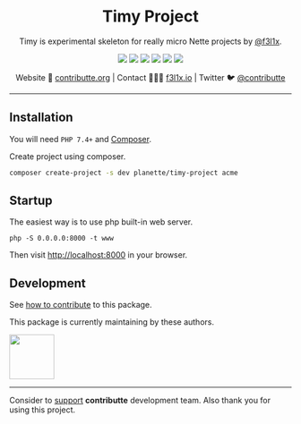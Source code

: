 <h1 align=center>Timy Project</h1>

<p align=center>
    Timy is experimental skeleton for really micro Nette projects by <a href="https://github.com/f3l1x">@f3l1x</a>.
</p>

<p align=center>
  <a href="https://github.com/planette/timy-project/actions"><img src="https://badgen.net/github/checks/planette/timy-project/master?cache=300"></a>
  <a href="https://packagist.org/packages/planette/timy-project"><img src="https://badgen.net/packagist/php/planette/timy-project"></a>
  <a href="https://github.com/planette/timy-project"><img src="https://badgen.net/github/license/planette/timy-project"></a>
  <a href="https://bit.ly/ctteg"><img src="https://badgen.net/badge/support/gitter/cyan"></a>
  <a href="https://bit.ly/cttfo"><img src="https://badgen.net/badge/support/forum/yellow"></a>
  <a href="https://contributte.org/partners.html"><img src="https://badgen.net/badge/sponsor/donations/F96854"></a>
</p>

<p align=center>
Website 🚀 <a href="https://contributte.org">contributte.org</a> | Contact 👨🏻‍💻 <a href="https://f3l1x.io">f3l1x.io</a> | Twitter 🐦 <a href="https://twitter.com/contributte">@contributte</a>
</p>

-----

## Installation

You will need `PHP 7.4+` and [Composer](https://getcomposer.org/).

Create project using composer.

```bash
composer create-project -s dev planette/timy-project acme
```

## Startup

The easiest way is to use php built-in web server.

```
php -S 0.0.0.0:8000 -t www
```

Then visit [http://localhost:8000](http://localhost:8000) in your browser.

## Development

See [how to contribute](https://contributte.org/contributing.html) to this package.

This package is currently maintaining by these authors.

<a href="https://github.com/f3l1x">
    <img width="80" height="80" src="https://avatars2.githubusercontent.com/u/538058?v=3&s=80">
</a>

-----

Consider to [support](https://contributte.org/partners.html) **contributte** development team.
Also thank you for using this project.
